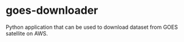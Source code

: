 # goes-downloader
Python application that can be used to download dataset from GOES satellite on AWS.
